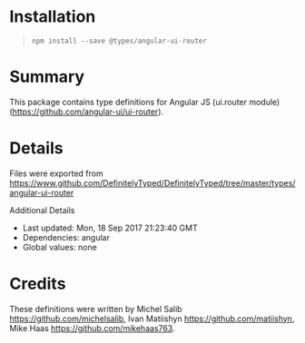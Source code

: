 # Installation
> `npm install --save @types/angular-ui-router`

# Summary
This package contains type definitions for Angular JS (ui.router module) (https://github.com/angular-ui/ui-router).

# Details
Files were exported from https://www.github.com/DefinitelyTyped/DefinitelyTyped/tree/master/types/angular-ui-router

Additional Details
 * Last updated: Mon, 18 Sep 2017 21:23:40 GMT
 * Dependencies: angular
 * Global values: none

# Credits
These definitions were written by Michel Salib <https://github.com/michelsalib>, Ivan Matiishyn <https://github.com/matiishyn>, Mike Haas <https://github.com/mikehaas763>.
